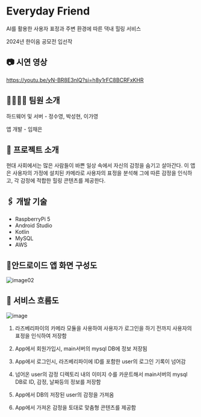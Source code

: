 # Everyday Friend
AI를 활용한 사용자 표정과 주변 환경에 따른 댁내 힐링 서비스


2024년 한이음 공모전 입선작

## 📷 시연 영상
<https://youtu.be/yN-BR8E3nlQ?si=h8y1rFC8BCRFxKHR>

## 👨‍👩‍👧‍👦 팀원 소개
하드웨어 및 서버 - 정수영, 박성현, 이가영


앱 개발 - 임채은

## 📃 프로젝트 소개
현대 사회에서는 많은 사람들이 바쁜 일상 속에서 자신의 감정을 숨기고 살아간다. 이 앱은 사용자의 가정에 설치된 카메라로 사용자의 표정을 분석해 그에 따른 감정을 인식하고, 각 감정에 적합한 힐링 콘텐츠를 제공한다.


## 🖇️ 개발 기술
- RaspberryPi 5
- Android Studio
- Kotlin
- MySQL
- AWS


## 📱안드로이드 앱 화면 구성도
![image02](https://github.com/user-attachments/assets/9ea9e5ea-b4c9-4a02-9733-652b779ba553)


## 📨 서비스 흐름도
![image](https://github.com/user-attachments/assets/02bab63d-a2db-4d33-9f7b-933ef7fbb0bc)
1) 라즈베리파이의 카메라 모듈을 사용하여 사용자가 로그인을 하기 전까지 사용자의 표정을 인식하여 저장함

2) App에서 회원가입시, main서버의 mysql DB에 정보 저장됨

3) App에서 로그인시, 라즈베리파이에 ID를 포함한 user의 로그인 기록이 넘어감

4) 넘어온 user의 감정 디렉토리 내의 이미지 수를 카운트해서 main서버의 mysql DB로 ID, 감정, 날짜등의 정보를 저장함

5) App에서 DB의 저장된 user의 감정을 가져옴

6) App에서 가져온 감정을 토대로 맞춤형 콘텐츠를 제공함




